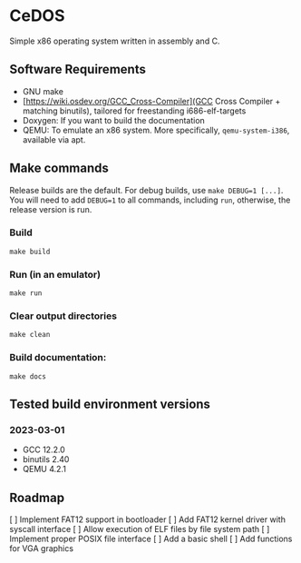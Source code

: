 # CeDOS
Simple x86 operating system written in assembly and C.

## Software Requirements
* GNU make
* [https://wiki.osdev.org/GCC_Cross-Compiler](GCC Cross Compiler + matching binutils), tailored for freestanding i686-elf-targets
* Doxygen: If you want to build the documentation
* QEMU: To emulate an x86 system. More specifically, `qemu-system-i386`, available via apt.

## Make commands
Release builds are the default. For debug builds, use `make DEBUG=1 [...]`. You will need to add `DEBUG=1` to all commands, including `run`, otherwise, the release version is run.

### Build
```make build```

### Run (in an emulator)
```make run```

### Clear output directories
```make clean```

### Build documentation:
```make docs```

## Tested build environment versions
### 2023-03-01
* GCC 12.2.0
* binutils 2.40
* QEMU 4.2.1

## Roadmap
[ ] Implement FAT12 support in bootloader
[ ] Add FAT12 kernel driver with syscall interface
[ ] Allow execution of ELF files by file system path
[ ] Implement proper POSIX file interface
[ ] Add a basic shell
[ ] Add functions for VGA graphics